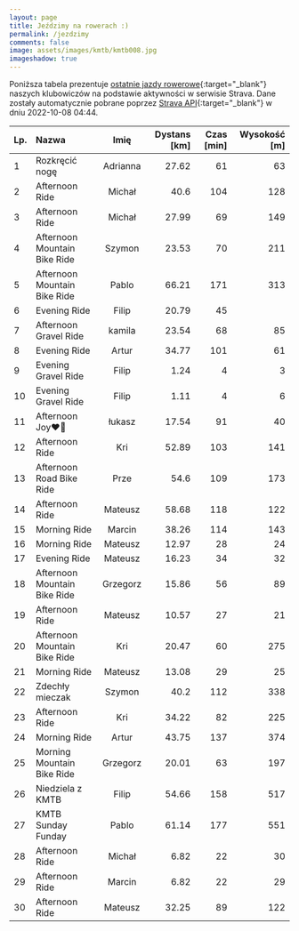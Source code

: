 ```yaml
---
layout: page
title: Jeździmy na rowerach :)
permalink: /jezdzimy
comments: false
image: assets/images/kmtb/kmtb008.jpg
imageshadow: true
---
```


Poniższa tabela prezentuje [ostatnie jazdy rowerowe](https://www.strava.com/clubs/336381){:target="_blank"} naszych klubowiczów na podstawie aktywności w serwisie Strava. Dane zostały automatycznie pobrane poprzez [Strava API](https://developers.strava.com/docs/reference/#api-Clubs-getClubActivitiesById){:target="_blank"} w dniu 2022-10-08 04:44.

Lp. | Nazwa | Imię | Dystans [km] | Czas [min] | Wysokość [m]
:--- | :--- | :---: | ---: | ---: | ---:
1|Rozkręcić nogę|Adrianna|27.62|61|63
2|Afternoon Ride|Michał|40.6|104|128
3|Afternoon Ride|Michał|27.99|69|149
4|Afternoon Mountain Bike Ride|Szymon|23.53|70|211
5|Afternoon Mountain Bike Ride|Pablo|66.21|171|313
6|Evening Ride|Filip|20.79|45|
7|Afternoon Gravel Ride|kamila|23.54|68|85
8|Evening Ride|Artur|34.77|101|61
9|Evening Gravel Ride|Filip|1.24|4|3
10|Evening Gravel Ride|Filip|1.11|4|6
11|Afternoon Joy❤️‍🔥|łukasz|17.54|91|40
12|Afternoon Ride|Kri|52.89|103|141
13|Afternoon Road Bike Ride|Prze|54.6|109|173
14|Afternoon Ride|Mateusz|58.68|118|122
15|Morning Ride|Marcin|38.26|114|143
16|Morning Ride|Mateusz|12.97|28|24
17|Evening Ride|Mateusz|16.23|34|32
18|Afternoon Mountain Bike Ride|Grzegorz|15.86|56|89
19|Afternoon Ride|Mateusz|10.57|27|21
20|Afternoon Mountain Bike Ride|Kri|20.47|60|275
21|Morning Ride|Mateusz|13.08|29|25
22|Zdechły mieczak|Szymon|40.2|112|338
23|Afternoon Ride|Kri|34.22|82|225
24|Morning Ride|Artur|43.75|137|374
25|Morning Mountain Bike Ride|Grzegorz|20.01|63|197
26|Niedziela z KMTB|Filip|54.66|158|517
27|KMTB Sunday Funday|Pablo|61.14|177|551
28|Afternoon Ride|Michał|6.82|22|30
29|Afternoon Ride|Marcin|6.82|22|29
30|Afternoon Ride|Mateusz|32.25|89|122
